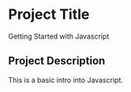 # Project Title

Getting Started with Javascript

## Project Description

This is a basic intro into Javascript. 
